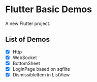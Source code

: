 # Flutter Basic Demos

A new Flutter project.

## List of Demos

* [x] Http
* [x] WebSocket
* [x] BottomSheet
* [x] LoginPage based on sqflite
* [x] DismissibleItem in ListView